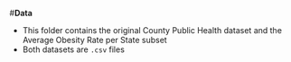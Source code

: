 #**Data**
- This folder contains the original County Public Health dataset and the Average Obesity Rate per State subset
- Both datasets are `.csv` files
